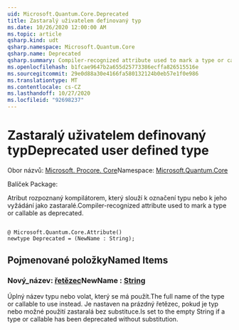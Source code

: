 ```yaml
---
uid: Microsoft.Quantum.Core.Deprecated
title: Zastaralý uživatelem definovaný typ
ms.date: 10/26/2020 12:00:00 AM
ms.topic: article
qsharp.kind: udt
qsharp.namespace: Microsoft.Quantum.Core
qsharp.name: Deprecated
qsharp.summary: Compiler-recognized attribute used to mark a type or callable as deprecated.
ms.openlocfilehash: b1fcae9647b2a655d25773386ecffa826515516e
ms.sourcegitcommit: 29e0d88a30e4166fa580132124b0eb57e1f0e986
ms.translationtype: MT
ms.contentlocale: cs-CZ
ms.lasthandoff: 10/27/2020
ms.locfileid: "92698237"
---
```

# <a name="deprecated-user-defined-type"></a><span data-ttu-id="c2500-102">Zastaralý uživatelem definovaný typ</span><span class="sxs-lookup"><span data-stu-id="c2500-102">Deprecated user defined type</span></span>

<span data-ttu-id="c2500-103">Obor názvů: [Microsoft. Procore. Core](xref:Microsoft.Quantum.Core)</span><span class="sxs-lookup"><span data-stu-id="c2500-103">Namespace: [Microsoft.Quantum.Core](xref:Microsoft.Quantum.Core)</span></span>

<span data-ttu-id="c2500-104">Balíček [](https://nuget.org/packages/)</span><span class="sxs-lookup"><span data-stu-id="c2500-104">Package: [](https://nuget.org/packages/)</span></span>


<span data-ttu-id="c2500-105">Atribut rozpoznaný kompilátorem, který slouží k označení typu nebo k jeho vyžádání jako zastaralé.</span><span class="sxs-lookup"><span data-stu-id="c2500-105">Compiler-recognized attribute used to mark a type or callable as deprecated.</span></span>

```qsharp

@ Microsoft.Quantum.Core.Attribute()
newtype Deprecated = (NewName : String);
```



## <a name="named-items"></a><span data-ttu-id="c2500-106">Pojmenované položky</span><span class="sxs-lookup"><span data-stu-id="c2500-106">Named Items</span></span>

### <a name="newname--string"></a><span data-ttu-id="c2500-107">Nový_název: [řetězec](xref:microsoft.quantum.lang-ref.string)</span><span class="sxs-lookup"><span data-stu-id="c2500-107">NewName : [String](xref:microsoft.quantum.lang-ref.string)</span></span>

<span data-ttu-id="c2500-108">Úplný název typu nebo volat, který se má použít.</span><span class="sxs-lookup"><span data-stu-id="c2500-108">The full name of the type or callable to use instead.</span></span>
<span data-ttu-id="c2500-109">Je nastaven na prázdný řetězec, pokud je typ nebo možné použití zastaralá bez substituce.</span><span class="sxs-lookup"><span data-stu-id="c2500-109">Is set to the empty String if a type or callable has been deprecated without substitution.</span></span>